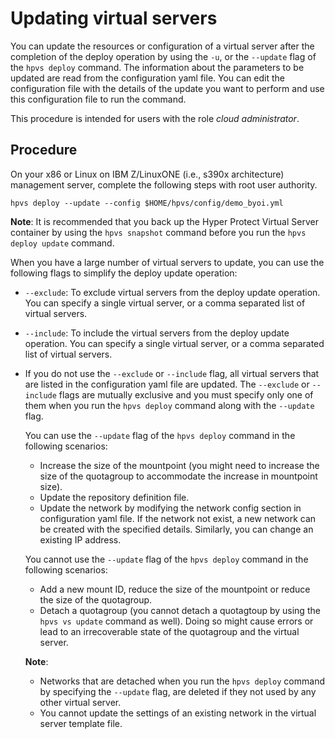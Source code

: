 # Updating virtual servers

You can update the resources or configuration of a virtual server after the completion of the deploy operation by using the `-u`, or the `--update` flag of the `hpvs deploy` command. The information about the parameters to be updated are read from the configuration yaml file. You can edit the configuration file with the details of the update you want to perform and use this configuration file to run the command.

This procedure is intended for users with the role _cloud administrator_.

## Procedure

On your x86 or Linux on IBM Z/LinuxONE (i.e., s390x architecture) management server, complete the following steps with root user authority.

```
hpvs deploy --update --config $HOME/hpvs/config/demo_byoi.yml
```

**Note**: It is recommended that you back up the Hyper Protect Virtual Server container by using the `hpvs snapshot` command before you run the `hpvs deploy update` command.

When you have a large number of virtual servers to update, you can use the following flags to simplify the deploy update operation:

* `--exclude`: To exclude virtual servers from the deploy update operation. You can specify a single virtual server, or a comma separated list of virtual servers.
* `--include`: To include the virtual servers from the deploy update operation. You can specify a single virtual server, or a comma separated list of virtual servers.
* If you do not use the `--exclude` or `--include` flag, all virtual servers that are listed in the configuration yaml file are updated.
  The `--exclude` or `--include` flags are mutually exclusive and you must specify only one of them when you run the `hpvs deploy` command along with the `--update` flag.

  You can use the `--update` flag of the `hpvs deploy` command in the following scenarios:   

  - Increase the size of the mountpoint (you might need to increase the size of the quotagroup to accommodate the increase in mountpoint size).
  - Update the repository definition file.
  - Update the network by modifying the network config section in configuration yaml file. If the network not exist, a new network can be created with the specified details. Similarly, you can change an existing IP address.      

  You cannot use the `--update` flag of the `hpvs deploy` command in the following scenarios:  

  - Add a new mount ID, reduce the size of the mountpoint or reduce the size of the quotagroup.  
  - Detach a quotagroup (you cannot detach a quotagtoup by using the `hpvs vs update` command as well). Doing so might cause errors or lead to an irrecoverable state of the quotagroup and the virtual server.

  **Note**:
   
  * Networks that are detached when you run the `hpvs deploy` command by specifying the `--update` flag, are deleted if they not used by any other virtual server.  
  * You cannot update the settings of an existing network in the virtual server template file.
